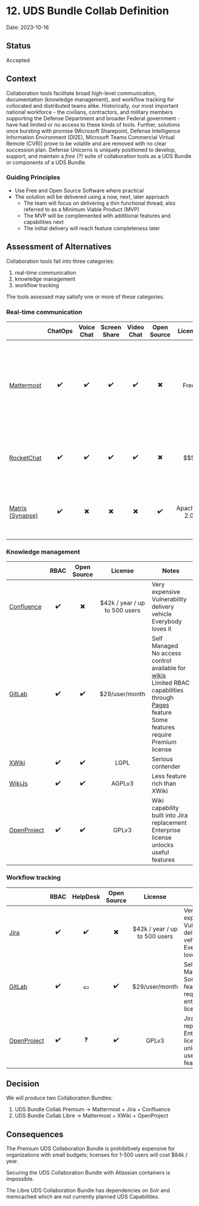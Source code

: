 # 12. UDS Bundle Collab Definition

Date: 2023-10-16

## Status

Accepted

## Context

Collaboration tools facilitate broad high-level communication, documentation (knowledge management), and workflow tracking for collocated and distributed teams alike. Historically, our most important national workforce - the civilians, contractors, and military members supporting the Defense Department and broader Federal government - have had limited or no access to these kinds of tools. Further, solutions once bursting with promise (Microsoft Sharepoint, Defense Intelligence Information Environment (DI2E), Microsoft Teams Commercial Virtual Remote (CVR)) prove to be volatile and are removed with no clear succession plan. Defense Unicorns is uniquely positioned to develop, support, and maintain a _free (?)_ suite of collaboration tools as a UDS Bundle or components of a UDS Bundle.

### Guiding Principles

* Use Free and Open Source Software where practical
* The solution will be delivered using a now, next, later approach
  * The team will focus on delivering a thin functional thread, also referred to as a Minimum Viable Product (MVP)
  * The MVP will be complemented with additional features and capabilities next
  * The initial delivery will reach feature completeness later

## Assessment of Alternatives

Collaboration tools fall into three categories:

1. real-time communication
2. knowledge management
3. workflow tracking

The tools assessed may satisfy one or more of these categories.

### Real-time communication

|  | ChatOps | Voice Chat | Screen Share | Video Chat | Open Source | License | Notes
| -- | :-: | :-: | :-: | :-: | :-: | :-: | -- |
| [Mattermost](https://mattermost.com/) | :heavy_check_mark: | :heavy_check_mark: | :heavy_check_mark: | :heavy_check_mark: | :heavy_multiplication_x: | Free | Self-hosted<br />Keycloak integration available through [GitLab auth settings](https://repo1.dso.mil/big-bang/product/packages/mattermost/-/blob/main/docs/keycloak.md)<br />HA configuration requires [Enterprise License](https://docs.mattermost.com/scale/high-availability-cluster.html) |
| [RocketChat](https://www.rocket.chat/) | :heavy_check_mark: | :heavy_check_mark: | :heavy_check_mark: | :heavy_check_mark: | :heavy_multiplication_x: | $$$ | Free version available but IDAM integration requires Enterprise license |
| [Matrix (Synapse)](https://matrix-org.github.io/synapse/latest/usage/configuration/config_documentation.html) | :heavy_check_mark: | :heavy_multiplication_x: | :heavy_multiplication_x: | :heavy_multiplication_x: | :heavy_check_mark: | Apache-2.0 | Several modules exist to extend functionality (video chat, etc)

### Knowledge management

|  | RBAC | Open Source | License | Notes |
| -- | :-: | :-: | :-: | -- |
| [Confluence](https://www.atlassian.com/software/confluence) | :heavy_check_mark: | :heavy_multiplication_x: | $42k / year / up to 500 users | Very expensive<br />Vulnerability delivery vehicle<br />Everybody loves it |
| [GitLab](https://about.gitlab.com/) | :heavy_check_mark: | :heavy_check_mark: | $29/user/month | Self Managed<br />No access control available for [wikis](https://docs.gitlab.com/ee/user/permissions.html)<br />Limited RBAC capabilities through [Pages](https://docs.gitlab.com/ee/user/project/pages/pages_access_control.html) feature<br />Some features require Premium license |
| [XWiki](https://www.xwiki.org/xwiki/bin/view/Main/WebHome) | :heavy_check_mark: | :heavy_check_mark: | LGPL | Serious contender |
| [WikiJs](https://js.wiki/) | :heavy_check_mark: | :heavy_check_mark: | AGPLv3 | Less feature rich than XWiki |
| [OpenProject](https://www.openproject.org) | :heavy_check_mark: | :heavy_check_mark: | GPLv3 | Wiki capability built into Jira replacement<br />Enterprise license unlocks useful features |

### Workflow tracking

|  | RBAC | HelpDesk | Open Source | License | Notes |
| -- | :-: | :-: | :-: | :-: | -- |
| [Jira](https://www.atlassian.com/software/jira) | :heavy_check_mark: | :heavy_check_mark: | :heavy_multiplication_x: | $42k / year / up to 500 users | Very expensive<br />Vulnerability delivery vehicle<br />Everybody loves it |
| [GitLab](https://about.gitlab.com/) | :heavy_check_mark: | :dollar: | :heavy_check_mark: | $29/user/month | Self Managed<br />Some features require enterprise license |
| [OpenProject](https://www.openproject.org) | :heavy_check_mark: | :question: | :heavy_check_mark: | GPLv3 | Jira replacement<br />Enterprise license unlocks useful features |

## Decision

We will produce two Collaboration Bundles:

1. UDS Bundle Collab Premium -> Mattermost + Jira + Confluence
1. UDS Bundle Collab Libre -> Mattermost + XWiki + OpenProject

## Consequences

The Premium UDS Collaboration Bundle is prohibitively expensive for organizations with small budgets; licenses for 1-500 users will cost $84k / year.

Securing the UDS Collaboration Bundle with Atlassian containers is impossible.

The Libre UDS Collaboration Bundle has dependencies on Solr and memcached which are not currently planned UDS Capabilities.
